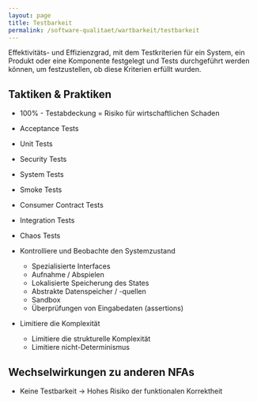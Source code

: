 ```yaml
---
layout: page
title: Testbarkeit
permalink: /software-qualitaet/wartbarkeit/testbarkeit
---
```

Effektivitäts- und Effizienzgrad, mit dem Testkriterien für ein System, ein Produkt oder eine Komponente festgelegt und Tests durchgeführt werden können, um festzustellen, ob diese Kriterien erfüllt wurden.

## Taktiken & Praktiken

* 100% - Testabdeckung = Risiko für wirtschaftlichen Schaden
* Acceptance Tests
* Unit Tests
* Security Tests
* System Tests
* Smoke Tests
* Consumer Contract Tests
* Integration Tests
* Chaos Tests

* Kontrolliere und Beobachte den Systemzustand
  * Spezialisierte Interfaces
  * Aufnahme / Abspielen
  * Lokalisierte Speicherung des States
  * Abstrakte Datenspeicher / -quellen
  * Sandbox
  * Überprüfungen von Eingabedaten (assertions)
* Limitiere die Komplexität
  * Limitiere die strukturelle Komplexität
  * Limitiere nicht-Determinismus


## Wechselwirkungen zu anderen NFAs

* Keine Testbarkeit -> Hohes Risiko der funktionalen Korrektheit